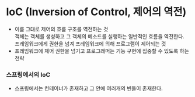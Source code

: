 # IoC (Inversion of Control, 제어의 역전)
- 이름 그대로 제어의 흐름 구조를 역전하는 것  
객체는 객체를 생성하고 그 객체의 메소드를 실행하는 일반적인 흐름을 역전한다.  
프레임워크에게 권한을 넘겨 프레임워크에 의해 프로그램이 제어되는 것
- 프레임워크에 제어 권한을 넘기고 프로그래머는 기능 구현에 집중할 수 있도록 하는 전략

### 스프링에서의 IoC
- 스프링에서는 컨테이너가 존재하고 그 안에 여러개의 빈들이 존재한다.